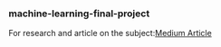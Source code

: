 ### machine-learning-final-project

For research and article on the subject:<a href="https://okanexe.medium.com/understand-e-scooter-rider-behavior-baee49933bac">Medium Article</a>
